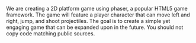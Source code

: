 We are creating a 2D platform game using phaser, a popular HTML5 game framework. The game will feature a player character that can move left and right, jump, and shoot projectiles. The goal is to create a simple yet engaging game that can be expanded upon in the future.
You should not copy code matching public sources.